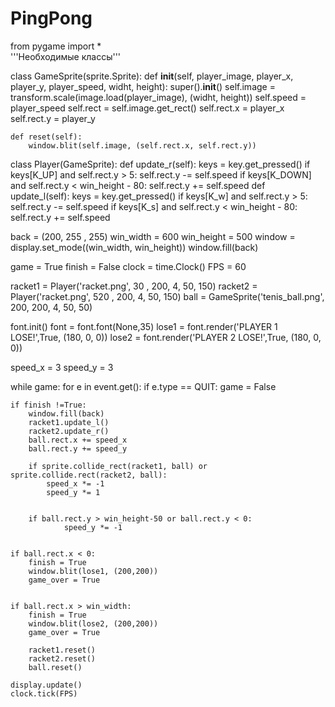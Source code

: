 # PingPong
from pygame import *  
'''Необходимые классы''' 
 
class GameSprite(sprite.Sprite): 
    def __init__(self, player_image, player_x, player_y, player_speed, widht, height): 
        super().__init__() 
        self.image = transform.scale(image.load(player_image), (widht, height)) 
        self.speed = player_speed 
        self.rect = self.image.get_rect() 
        self.rect.x = player_x 
        self.rect.y = player_y 
 
    def reset(self): 
        window.blit(self.image, (self.rect.x, self.rect.y)) 
 
class Player(GameSprite): 
    def update_r(self): 
        keys = key.get_pressed() 
        if keys[K_UP] and self.rect.y > 5: 
            self.rect.y -= self.speed 
        if keys[K_DOWN] and self.rect.y < win_height - 80: 
            self.rect.y += self.speed 
    def update_l(self): 
        keys = key.get_pressed() 
        if keys[K_w] and self.rect.y > 5: 
            self.rect.y -= self.speed 
        if keys[K_s] and self.rect.y < win_height - 80: 
            self.rect.y += self.speed 
 
 
back = (200, 255 , 255) 
win_width = 600 
win_height = 500 
window = display.set_mode((win_width, win_height)) 
window.fill(back) 
 
 
game = True 
finish = False 
clock = time.Clock() 
FPS = 60 
 
 
racket1 = Player('racket.png', 30 , 200, 4, 50, 150) 
racket2 = Player('racket.png', 520 , 200, 4, 50, 150) 
ball = GameSprite('tenis_ball.png', 200, 200, 4, 50, 50) 
 
font.init() 
font = font.font(None,35) 
lose1 = font.render('PLAYER 1 LOSE!',True, (180, 0, 0)) 
lose2 = font.render('PLAYER 2 LOSE!',True, (180, 0, 0)) 
 
speed_x = 3 
speed_y = 3 
 
while game: 
    for e in event.get(): 
        if e.type == QUIT: 
            game = False 
         
    if finish !=True: 
        window.fill(back) 
        racket1.update_l() 
        racket2.update_r() 
        ball.rect.x += speed_x 
        ball.rect.y += speed_y 
 
        if sprite.collide_rect(racket1, ball) or sprite.collide.rect(racket2, ball): 
            speed_x *= -1 
            speed_y *= 1 
 
 
        if ball.rect.y > win_height-50 or ball.rect.y < 0: 
                speed_y *= -1 
 
 
    if ball.rect.x < 0: 
        finish = True 
        window.blit(lose1, (200,200)) 
        game_over = True 
 
 
    if ball.rect.x > win_width:
        finish = True 
        window.blit(lose2, (200,200)) 
        game_over = True 
 
        racket1.reset() 
        racket2.reset() 
        ball.reset() 
 
    display.update() 
    clock.tick(FPS)
